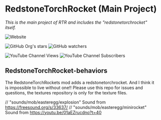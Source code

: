# RedstoneTorchRocket (Main Project)
*This is the main project of RTR and includes the "redstonetorchrocket" itself.*

![Website](https://img.shields.io/website?down_message=offline&style=for-the-badge&up_message=online&url=https%3A%2F%2Flogilutions.de%2FRedstoneTorchRockets)

![GitHub Org's stars](https://img.shields.io/github/stars/redstonetorchrockets?style=for-the-badge)
![GitHub watchers](https://img.shields.io/github/watchers/redstonetorchrockets/RedstoneTorchRocket?style=for-the-badge)

![YouTube Channel Views](https://img.shields.io/youtube/channel/views/UCl77hO6ho2F6rlPhW3OXBEw?label=YT%20Views&style=for-the-badge)
![YouTube Channel Subscribers](https://img.shields.io/youtube/channel/subscribers/UCl77hO6ho2F6rlPhW3OXBEw?label=YT%20Subscribers&style=for-the-badge)

## RedstoneTorchRocket-behaviors
The RedstoneTorchRockets mod adds a redstonetorchrocket. And I think it is impossible to live without one!!
Please use this repo for issues and questions, the textures repository is only for the texture files.

// "sounds/mob/easteregg/explosion" Sound from https://freesound.org/s/33637/
// "sounds/mob/easteregg/minirocket" Sound from https://youtu.be/01aEZrucdno?t=40
